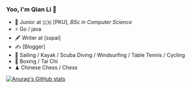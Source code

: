 ### Yoo, I'm Qian Li 👋


- 🍻 Junior at 🇨🇳 [PKU], _BSc in Computer Science_
- ⚡ Go / java
- 🖋 Writer at [sspai]
- ✍️ [Blogger]
- 🏃 Sailing / Kayak / Scuba Diving / Windsurfing / Table Tennis / Cycling
- 🥋 Boxing / Tai Chi
- ♟ Chinese Chess / Chess 



[![Anurag's GitHub stats](https://github-readme-stats.vercel.app/api?username=liqianbro)](https://github.com/anuraghazra/github-readme-stats)
